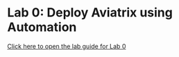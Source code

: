 # Lab 0: Deploy Aviatrix using Automation

[Click here to open the lab guide for Lab 0](pdfs/immersion-day-lab0.pdf)
